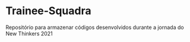 # Trainee-Squadra
Repositório para armazenar códigos desenvolvidos durante a jornada do New Thinkers 2021
